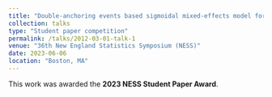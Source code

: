 ```yaml
---
title: "Double-anchoring events based sigmoidal mixed-effects model for Alzheimer’s disease progression."
collection: talks
type: "Student paper competition"
permalink: /talks/2012-03-01-talk-1
venue: "36th New England Statistics Symposium (NESS)"
date: 2023-06-06
location: "Boston, MA"
---
```


This work was awarded the **2023 NESS Student Paper Award**.
